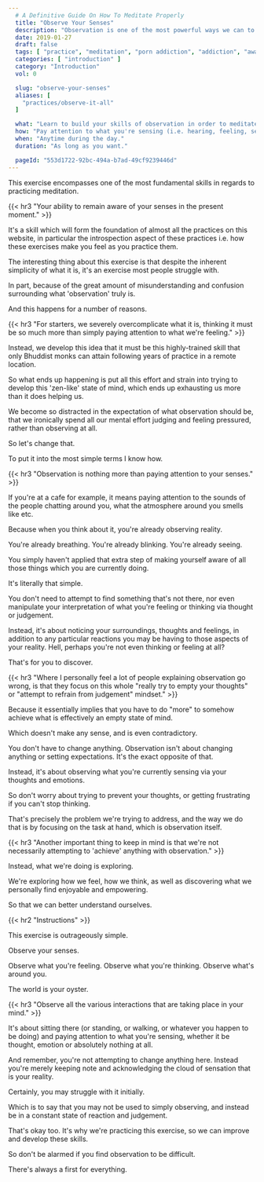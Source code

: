 ```yaml
---
  # A Definitive Guide On How To Meditate Properly
  title: "Observe Your Senses"
  description: "Observation is one of the most powerful ways we can to build our awareness and learn to regain control over our porn addiction."
  date: 2019-01-27
  draft: false
  tags: [ "practice", "meditation", "porn addiction", "addiction", "awareness", "awareness exercises", "perspective", "nofap", "neverfap", "neverfap deluxe" ]
  categories: [ "introduction" ]
  category: "Introduction"
  vol: 0

  slug: "observe-your-senses"
  aliases: [
    "practices/observe-it-all"
  ]

  what: "Learn to build your skills of observation in order to meditate and practice awareness exercises effectively."
  how: "Pay attention to what you're sensing (i.e. hearing, feeling, seeing etc.)"
  when: "Anytime during the day."
  duration: "As long as you want."

  pageId: "553d1722-92bc-494a-b7ad-49cf9239446d"
---
```


<!-- VERY HAPPY WITH THIS -->


<!-- {{< hr2 "Context" >}} -->


This exercise encompasses one of the most fundamental skills in regards to practicing meditation.


{{< hr3 "Your ability to remain aware of your senses in the present moment." >}}


It's a skill which will form the foundation of almost all the practices on this website, in particular the introspection aspect of these practices i.e. how these exercises make you feel as you practice them.

The interesting thing about this exercise is that despite the inherent simplicity of what it is, it's an exercise most people struggle with.

In part, because of the great amount of misunderstanding and confusion surrounding what 'observation' truly is.

And this happens for a number of reasons.


{{< hr3 "For starters, we severely overcomplicate what it is, thinking it must be so much more than simply paying attention to what we're feeling." >}}


Instead, we develop this idea that it must be this highly-trained skill that only Bhuddist monks can attain following years of practice in a remote location.

So what ends up happening is put all this effort and strain into trying to develop this 'zen-like' state of mind, which ends up exhausting us more than it does helping us.

We become so distracted in the expectation of what observation should be, that we ironically spend all our mental effort judging and feeling pressured, rather than observing at all.

So let's change that.

To put it into the most simple terms I know how.


{{< hr3 "Observation is nothing more than paying attention to your senses." >}}


If you're at a cafe for example, it means paying attention to the sounds of the people chatting around you, what the atmosphere around you smells like etc.

Because when you think about it, you're already observing reality.

You're already breathing. You're already blinking. You're already seeing.

You simply haven't applied that extra step of making yourself aware of all those things which you are currently doing.

It's literally that simple.

You don't need to attempt to find something that's not there, nor even manipulate your interpretation of what you're feeling or thinking via thought or judgement.

Instead, it's about noticing your surroundings, thoughts and feelings, in addition to any particular reactions you may be having to those aspects of your reality. Hell, perhaps you're not even thinking or feeling at all?

That's for you to discover.


{{< hr3 "Where I personally feel a lot of people explaining observation go wrong, is that they focus on this whole \"really try to empty your thoughts\" or \"attempt to refrain from judgement\" mindset." >}}


Because it essentially implies that you have to do "more" to somehow achieve what is effectively an empty state of mind.

Which doesn't make any sense, and is even contradictory.

You don't have to change anything. Observation isn't about changing anything or setting expectations. It's the exact opposite of that.

Instead, it's about observing what you're currently sensing via your thoughts and emotions.

So don't worry about trying to prevent your thoughts, or getting frustrating if you can't stop thinking.

That's precisely the problem we're trying to address, and the way we do that is by focusing on the task at hand, which is observation itself.


{{< hr3 "Another important thing to keep in mind is that we're not necessarily attempting to 'achieve' anything with observation." >}}


Instead, what we're doing is exploring.

We're exploring how we feel, how we think, as well as discovering what we personally find enjoyable and empowering.

So that we can better understand ourselves.


{{< hr2 "Instructions" >}}


This exercise is outrageously simple.

Observe your senses.

Observe what you're feeling. Observe what you're thinking. Observe what's around you.

The world is your oyster.


{{< hr3 "Observe all the various interactions that are taking place in your mind." >}}


It's about sitting there (or standing, or walking, or whatever you happen to be doing) and paying attention to what you're sensing, whether it be thought, emotion or absolutely nothing at all.

And remember, you're not attempting to change anything here. Instead you're merely keeping note and acknowledging the cloud of sensation that is your reality.

Certainly, you may struggle with it initially.

Which is to say that you may not be used to simply observing, and instead be in a constant state of reaction and judgement.

That's okay too. It's why we're practicing this exercise, so we can improve and develop these skills.

So don't be alarmed if you find observation to be difficult.

There's always a first for everything.



<!--
{{< hr2 "Additional Resources" >}}  -->

<!-- maybe link to other  -->

